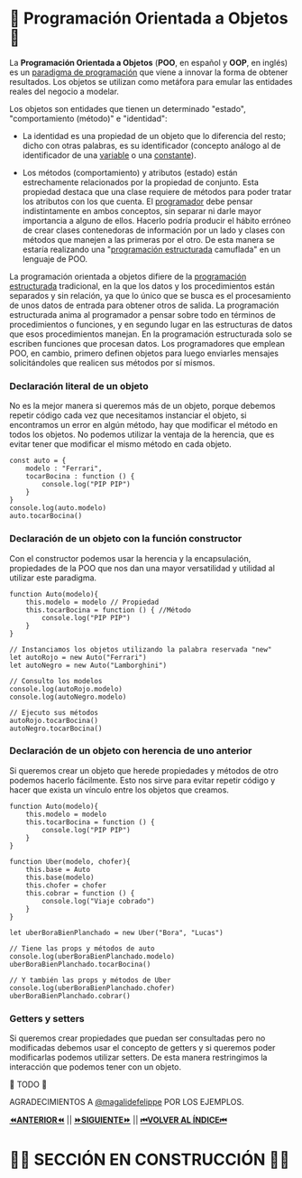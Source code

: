 # 🎲 Programación Orientada a Objetos 🎲
La **Programación Orientada a Objetos** (**POO**, en español y **OOP**, en inglés) es un [paradigma de programación](https://es.wikipedia.org/wiki/Paradigma_de_programaci%C3%B3n "Paradigma de programación") que viene a innovar la forma de obtener resultados. Los objetos se utilizan como metáfora para emular las entidades reales del negocio a modelar.

Los objetos son entidades que tienen un determinado "estado", "comportamiento (método)" e "identidad":

-   La identidad es una propiedad de un objeto que lo diferencia del resto; dicho con otras palabras, es su identificador (concepto análogo al de identificador de una  [variable](https://es.wikipedia.org/wiki/Variable_(programaci%C3%B3n) "Variable (programación)")  o una  [constante](https://es.wikipedia.org/wiki/Constante_(programaci%C3%B3n) "Constante (programación)")).

-   Los métodos (comportamiento) y atributos (estado) están estrechamente relacionados por la propiedad de conjunto. Esta propiedad destaca que una clase requiere de métodos para poder tratar los atributos con los que cuenta. El  [programador](https://es.wikipedia.org/wiki/Programador "Programador")  debe pensar indistintamente en ambos conceptos, sin separar ni darle mayor importancia a alguno de ellos. Hacerlo podría producir el hábito erróneo de crear clases contenedoras de información por un lado y clases con métodos que manejen a las primeras por el otro. De esta manera se estaría realizando una "[programación estructurada](https://es.wikipedia.org/wiki/Programaci%C3%B3n_estructurada "Programación estructurada")  camuflada" en un lenguaje de POO.

La programación orientada a objetos difiere de la  [programación estructurada](https://es.wikipedia.org/wiki/Programaci%C3%B3n_estructurada "Programación estructurada")  tradicional, en la que los datos y los procedimientos están separados y sin relación, ya que lo único que se busca es el procesamiento de unos datos de entrada para obtener otros de salida. La programación estructurada anima al programador a pensar sobre todo en términos de procedimientos o funciones, y en segundo lugar en las estructuras de datos que esos procedimientos manejan. En la programación estructurada solo se escriben funciones que procesan datos. Los programadores que emplean POO, en cambio, primero definen objetos para luego enviarles mensajes solicitándoles que realicen sus métodos por sí mismos.


### Declaración literal de un objeto

No es la mejor manera si queremos más de un objeto, porque debemos repetir código cada vez que necesitamos instanciar el objeto, si encontramos un error en algún método, hay que modificar el método en todos los objetos. No podemos utilizar la ventaja de la herencia, que es evitar tener que modificar el mismo método en cada objeto.

	const auto = {
		modelo : "Ferrari",
		tocarBocina : function () {
			console.log("PIP PIP")
		}
	}
	console.log(auto.modelo)
	auto.tocarBocina()

### Declaración de un objeto con la función constructor

Con el constructor podemos usar la herencia y la encapsulación, propiedades de la POO que nos dan una mayor versatilidad y utilidad al utilizar este paradigma.

	function Auto(modelo){
		this.modelo = modelo // Propiedad
		this.tocarBocina = function () { //Método
			console.log("PIP PIP")
		}
	}
	
	// Instanciamos los objetos utilizando la palabra reservada "new"
	let autoRojo = new Auto("Ferrari")
	let autoNegro = new Auto("Lamborghini")
	
	// Consulto los modelos
	console.log(autoRojo.modelo)
	console.log(autoNegro.modelo)
	
	// Ejecuto sus métodos
	autoRojo.tocarBocina()
	autoNegro.tocarBocina()

### Declaración de un objeto con herencia de uno anterior

Si queremos crear un objeto que herede propiedades y métodos de otro podemos hacerlo fácilmente. Esto nos sirve para evitar repetir código y hacer que exista un vínculo entre los objetos que creamos.

    function Auto(modelo){
        this.modelo = modelo
        this.tocarBocina = function () {
            console.log("PIP PIP")
        }
    }

    function Uber(modelo, chofer){
        this.base = Auto
        this.base(modelo)
        this.chofer = chofer
        this.cobrar = function () {
            console.log("Viaje cobrado")
        }
    }

    let uberBoraBienPlanchado = new Uber("Bora", "Lucas")

    // Tiene las props y métodos de auto
    console.log(uberBoraBienPlanchado.modelo)
    uberBoraBienPlanchado.tocarBocina()

    // Y también las props y métodos de Uber
    console.log(uberBoraBienPlanchado.chofer)
    uberBoraBienPlanchado.cobrar()


### Getters y setters

Si queremos crear propiedades que puedan ser consultadas pero no modificadas debemos usar el concepto de getters y si queremos poder modificarlas podemos utilizar setters. De esta manera restringimos la interacción que podemos tener con un objeto.

🦺 TODO 🦺


AGRADECIMIENTOS A  [@magalidefelippe](https://github.com/magalidefelippe) POR LOS EJEMPLOS.

[**⏪ANTERIOR⏪**](https://github.com/lucasdellasala/intro-desarrollo-web/blob/main/clases/clase-01.md) ||
[**⏩SIGUIENTE⏩**](https://github.com/lucasdellasala/intro-desarrollo-web/blob/main/clases/clase-03.md) ||
[**⏮VOLVER AL ÍNDICE⏮**](https://github.com/lucasdellasala/intro-desarrollo-web)
# 🚧🚧 SECCIÓN EN CONSTRUCCIÓN 🚧🚧